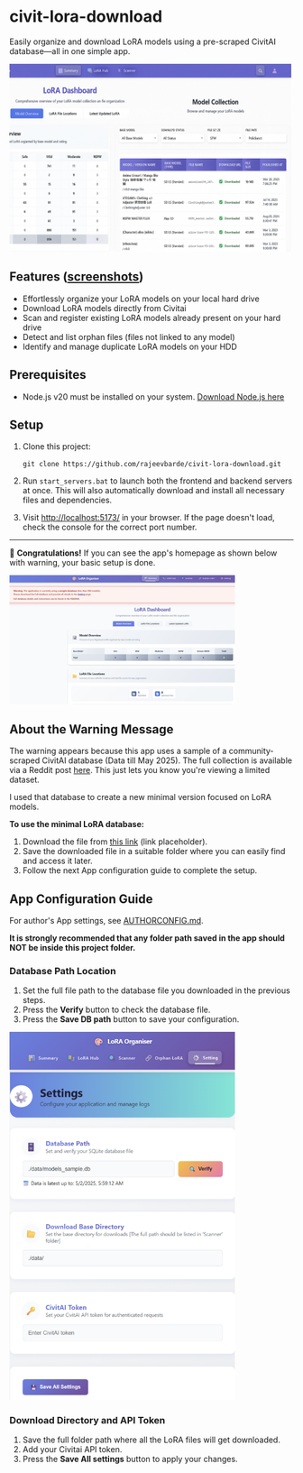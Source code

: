 # civit-lora-download

Easily organize and download LoRA models using a pre-scraped CivitAI database—all in one simple app.

<img src="docs/images/app_overview.png" alt="App Homepage Screenshot" width="500"/>

## Features ([screenshots](FEATURES.md))

- Effortlessly organize your LoRA models on your local hard drive
- Download LoRA models directly from Civitai
- Scan and register existing LoRA models already present on your hard drive
- Detect and list orphan files (files not linked to any model)
- Identify and manage duplicate LoRA models on your HDD

## Prerequisites
- Node.js v20 must be installed on your system. [Download Node.js here](https://nodejs.org/en/download)

## Setup

1. Clone this project:
   ```
   git clone https://github.com/rajeevbarde/civit-lora-download.git
   ```

2. Run `start_servers.bat` to launch both the frontend and backend servers at once. This will also automatically download and install all necessary files and dependencies.

3. Visit [http://localhost:5173/](http://localhost:5173/) in your browser. If the page doesn't load, check the console for the correct port number.

---

🎉 **Congratulations!** If you can see the app's homepage as shown below with warning, your basic setup is done.

<img src="docs/images/homepage_sampledb.png" alt="App Homepage Screenshot" width="400"/>

## About the Warning Message

The warning appears because this app uses a sample of a community-scraped CivitAI database (Data till May 2025). The full collection is available via a Reddit post [here](https://www.reddit.com/r/StableDiffusion/comments/1kfvt73/civitai_model_database_checkpoints_and_loras/). This just lets you know you're viewing a limited dataset.

I used that database to create a new minimal version focused on LoRA models.

**To use the minimal LoRA database:**

1. Download the file from [this link](#) (link placeholder).
2. Save the downloaded file in a suitable folder where you can easily find and access it later.
3. Follow the next App configuration guide to complete the setup.

## App Configuration Guide

For author's App settings, see [AUTHORCONFIG.md](AUTHORCONFIG.md).

**It is strongly recommended that any folder path saved in the app should NOT be inside this project folder.**

### Database Path Location

1. Set the full file path to the database file you downloaded in the previous steps.
2. Press the **Verify** button to check the database file.
3. Press the **Save DB path** button to save your configuration.

<img src="docs/images/settings.png" alt="App Homepage Screenshot" width="400"/>

### Download Directory and API Token

1. Save the full folder path where all the LoRA files will get downloaded.
2. Add your Civitai API token.
3. Press the **Save All settings** button to apply your changes.